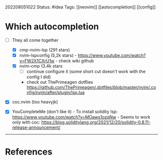 202208051022
Status: #idea
Tags: [[neovim]] [[autocompletion]] [[config]]

# Which autocompletion
- [ ] They all come together
	- [x] cmp-nvim-lsp (291 stars)
	- [x] nvim-lspconfig (5,2k stars)
			- https://www.youtube.com/watch?v=FW2X1CXrU1w
			- check wiki github
	- [x] nvim-cmp (3.4k stars
		- [ ] continue configure it (some short cut doesn't work with the config I did)
		- check out ThePrimeagen dotflies https://github.com/ThePrimeagen/.dotfiles/blob/master/nvim/.config/nvim/after/plugin/lsp.lua
- [x] coc.nvim (too heavyjk)
- [x] YouCompleteMe (don't like it)
		- To install solidity lsp: https://www.youtube.com/watch?v=MOaws1ozqNw 
		- Seems to work only with coc: https://blog.soliditylang.org/2021/12/20/solidity-0.8.11-release-announcement/


---
# References